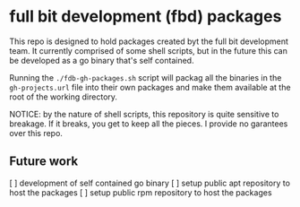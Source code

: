 # full bit development (fbd) packages

This repo is designed to hold packages created byt the full bit development team.
It currently comprised of some shell scripts, but in the future this can be developed as a 
go binary that's self contained.

Running the `./fdb-gh-packages.sh` script will packag all the binaries in the `gh-projects.url`
file into their own packages and make them available at the root of the working directory.

NOTICE: by the nature of shell scripts, this repository is quite sensitive to breakage. If it breaks,
you get to keep all the pieces. I provide no garantees over this repo.

## Future work

[ ] development of self contained go binary
[ ] setup public apt repository to host the packages
[ ] setup public rpm repository to host the packages
